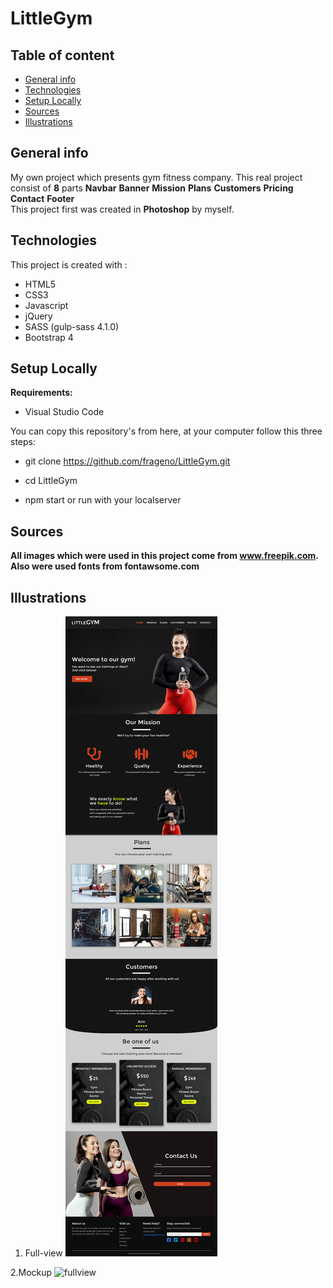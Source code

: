 # LittleGym
## Table of content
* [General info](#general-info)
* [Technologies](#technologies)
* [Setup Locally](#setup-locally)
* [Sources](#sources)
* [Illustrations](#illustrations)


## General info

My own project which presents gym fitness company.
This real project consist of <b>8</b> parts <b>Navbar</b> <b>Banner</b> <b>Mission</b>
<b>Plans</b> <b>Customers</b> <b>Pricing</b> <b>Contact</b> <b>Footer</b><br />
This project first was created in <b>Photoshop</b> by myself.

## Technologies

This project is created with : 
* HTML5
* CSS3
* Javascript
* jQuery
* SASS (gulp-sass 4.1.0)
* Bootstrap 4

## Setup Locally
<b>Requirements:</b>

* Visual Studio Code

You can copy this repository's from here, at your computer follow this three steps:

* git clone https://github.com/frageno/LittleGym.git

* cd LittleGym

* npm start or run with your localserver 

## Sources

<b>All images which were used in this project come from www.freepik.com. Also were used fonts from fontawsome.com </b>

## Illustrations

1. Full-view
![fullview](https://raw.githubusercontent.com/frageno/LittleGym/master/littlegym-project.png)

2.Mockup
 ![fullview](https://raw.githubusercontent.com/frageno/LittleGym/master/images/Mockups/mockup.jpg)
